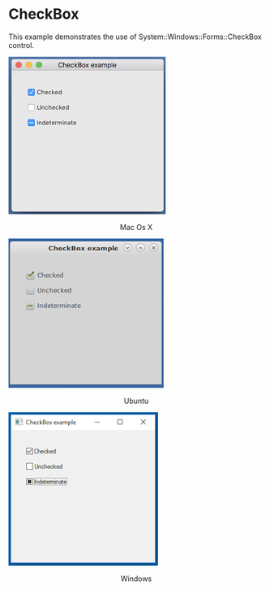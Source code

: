 # CheckBox
This example demonstrates the use of System::Windows::Forms::CheckBox control.

![GitHub Logo](../../../Documentations/Images/Examples/Forms/CheckBoxM.png)
<p align="center">Mac Os X</p>

![GitHub Logo](../../../Documentations/Images/Examples/Forms/CheckBoxU.png)
<p align="center">Ubuntu</p>

![GitHub Logo](../../../Documentations/Images/Examples/Forms/CheckBoxW.png)
<p align="center">Windows</p>
